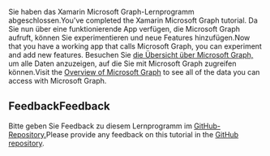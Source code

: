 <!-- markdownlint-disable MD002 MD041 -->

<span data-ttu-id="a2b88-101">Sie haben das Xamarin Microsoft Graph-Lernprogramm abgeschlossen.</span><span class="sxs-lookup"><span data-stu-id="a2b88-101">You've completed the Xamarin Microsoft Graph tutorial.</span></span> <span data-ttu-id="a2b88-102">Da Sie nun über eine funktionierende App verfügen, die Microsoft Graph aufruft, können Sie experimentieren und neue Features hinzufügen.</span><span class="sxs-lookup"><span data-stu-id="a2b88-102">Now that you have a working app that calls Microsoft Graph, you can experiment and add new features.</span></span> <span data-ttu-id="a2b88-103">Besuchen Sie [die Übersicht über Microsoft Graph,](/graph/overview) um alle Daten anzuzeigen, auf die Sie mit Microsoft Graph zugreifen können.</span><span class="sxs-lookup"><span data-stu-id="a2b88-103">Visit the [Overview of Microsoft Graph](/graph/overview) to see all of the data you can access with Microsoft Graph.</span></span>

## <a name="feedback"></a><span data-ttu-id="a2b88-104">Feedback</span><span class="sxs-lookup"><span data-stu-id="a2b88-104">Feedback</span></span>

<span data-ttu-id="a2b88-105">Bitte geben Sie Feedback zu diesem Lernprogramm im [GitHub-Repository.](https://github.com/microsoftgraph/msgraph-training-xamarin)</span><span class="sxs-lookup"><span data-stu-id="a2b88-105">Please provide any feedback on this tutorial in the [GitHub repository](https://github.com/microsoftgraph/msgraph-training-xamarin).</span></span>
